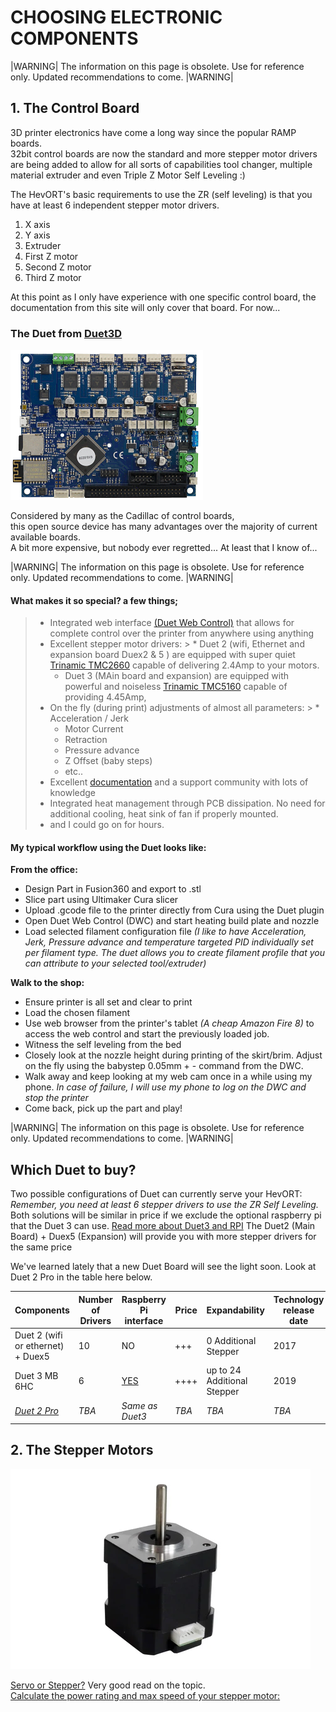 # **CHOOSING ELECTRONIC COMPONENTS**

|WARNING|
The information on this page is obsolete.  Use for reference only.  Updated recommendations to come.
|WARNING| 

## 1. The Control Board
3D printer electronics have come a long way since the popular RAMP boards.  
32bit control boards are now the standard and more stepper motor drivers are being added to allow for all sorts of capabilities tool changer, multiple material extruder and even Triple Z Motor Self Leveling :)

The HevORT's basic requirements to use the ZR (self leveling) is that you have at least 6 independent stepper motor drivers.
1. X axis
2. Y axis
3. Extruder
4. First Z motor
5. Second Z motor
6. Third Z motor

At this point as I only have experience with one specific control board, the documentation from this site will only cover that board. For now...

### The Duet from [Duet3D](https://duet3d.com/)

![Duet MCU](docs/assets/images/components/duetboard.png)

Considered by many as the Cadillac of control boards,  
this open source device has many advantages over the majority of current available boards.   
A bit more expensive, but nobody ever regretted... At least that I know of...

|WARNING|
The information on this page is obsolete.  Use for reference only.  Updated recommendations to come.
|WARNING| 

#### What makes it so special?  a few things;

> * Integrated web interface [(Duet Web Control)](https://docs.duet3d.com/en/User_manual/Reference/Duet_Web_Control_Manual) that allows for complete control over the printer from anywhere using anything
> * Excellent stepper motor drivers:
    >   * Duet 2 (wifi, Ethernet and expansion board Duex2 & 5 ) are equipped with super quiet [Trinamic TMC2660](https://www.trinamic.com/products/integrated-circuits/details/tmc2660-pa/) capable of delivering 2.4Amp to your motors.
>   * Duet 3 (MAin board and expansion) are equipped with powerful and noiseless [Trinamic TMC5160](https://www.trinamic.com/products/integrated-circuits/details/tmc5160/) capable of providing 4.45Amp,
> * On the fly (during print) adjustments of almost all parameters:
    >   * Acceleration / Jerk
>   * Motor Current
>   * Retraction
>   * Pressure advance
>   * Z Offset (baby steps)
>   * etc..
> * Excellent [documentation](https://docs.duet3d.com/) and a support community with lots of knowledge
> * Integrated heat management through PCB dissipation.  No need for additional cooling, heat sink of fan if properly mounted.
> * and I could go on for hours.

#### My typical workflow using the Duet looks like:

__From the office:__
* Design Part in Fusion360 and export to .stl
* Slice part using Ultimaker Cura slicer
* Upload .gcode file to the printer directly from Cura using the Duet plugin
* Open Duet Web Control (DWC) and start heating build plate and nozzle
* Load selected filament configuration file _(I like to have Acceleration, Jerk, Pressure advance and temperature targeted PID   individually set per filament type.  The duet allows you to create filament profile that you can attribute to your selected tool/extruder)_

__Walk to the shop:__
* Ensure printer is all set and clear to print
* Load the chosen filament
* Use web browser from the printer's tablet _(A cheap Amazon Fire 8)_ to access the web control and start the previously loaded job.
* Witness the self leveling from the bed
* Closely look at the nozzle height during printing of the skirt/brim.  Adjust on the fly using the babystep 0.05mm + -  command from   the DWC.
* Walk away and keep looking at my web cam once in a while using my phone.
  _In case of failure, I will use my phone to log on the DWC and stop the printer_
* Come back, pick up the part and play!

|WARNING|
The information on this page is obsolete.  Use for reference only.  Updated recommendations to come.
|WARNING| 

## Which Duet to buy?
Two possible configurations of Duet can currently serve your HevORT: _Remember, you need at least 6 stepper drivers to use the ZR Self Leveling._\
Both solutions will be similar in price if we exclude the optional raspberry pi that the Duet 3 can use.  [Read more about Duet3 and RPI](https://betrue3d.dk/rpi-and-duet-3-why-and-how/?fbclid=IwAR16IzLQhu4W4G6IMp81qFp3ousTRf1AjmVV-9iawk4osm4pF1tQDGAXfwg)
The Duet2 (Main Board) + Duex5 (Expansion) will provide you with more stepper drivers for the same price

We've learned lately that a new Duet Board will see the light soon.  Look at Duet 2 Pro in the table here below.

| Components                                                                                                                                                  | Number of Drivers | Raspberry Pi interface                                                                                                      | Price | Expandability               | Technology release date |
|-------------------------------------------------------------------------------------------------------------------------------------------------------------|-------------------|-----------------------------------------------------------------------------------------------------------------------------|-------|-----------------------------|-------------------------|
| Duet 2 (wifi or ethernet) + Duex5                                                                                                                           | 10                | NO                                                                                                                          | +++   | 0 Additional Stepper        | 2017                    |
| Duet 3 MB 6HC                                                                                                                                               | 6                 | [YES](https://betrue3d.dk/rpi-and-duet-3-why-and-how/?fbclid=IwAR16IzLQhu4W4G6IMp81qFp3ousTRf1AjmVV-9iawk4osm4pF1tQDGAXfwg) | ++++  | up to 24 Additional Stepper | 2019                    |
| [_Duet 2 Pro_](https://forum.duet3d.com/topic/16786/duet-2-pro-4-u/10?_=1592597785623&fbclid=IwAR15hDTJ40d1xfQxxkTIBQmrbcReVolsKxkBpS4tp2ly33M-Ao8jsITXew8) | _TBA_             | _Same as Duet3_                                                                                                             | _TBA_ | _TBA_                       | _TBA_                   |

## 2. The Stepper Motors
![E3D High Torque Stepper](docs/assets/images/components/e3dhightorque.png)

[Servo or Stepper?](https://www.amci.com/industrial-automation-resources/plc-automation-tutorials/stepper-vs-servo/)  Very good read on the topic.  
[Calculate the power rating and max speed of your stepper motor:](https://www.allaboutcircuits.com/tools/stepper-motor-calculator/)